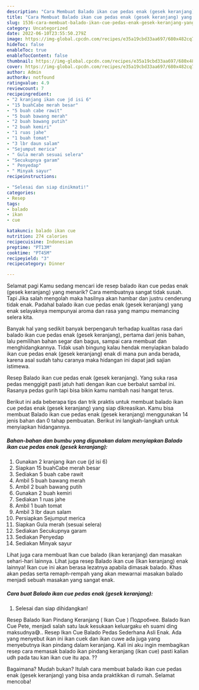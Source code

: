 ```yaml
---
description: "Cara Membuat Balado ikan cue pedas enak (gesek keranjang) yang Bikin Ngiler, Buat Buka Puasa Bisa Manjain Lidah"
title: "Cara Membuat Balado ikan cue pedas enak (gesek keranjang) yang Bikin Ngiler, Buat Buka Puasa Bisa Manjain Lidah"
slug: 1536-cara-membuat-balado-ikan-cue-pedas-enak-gesek-keranjang-yang-bikin-ngiler-buat-buka-puasa-bisa-manjain-lidah
category: Uncategorized
date: 2022-06-10T23:55:50.279Z
image: https://img-global.cpcdn.com/recipes/e35a19cbd33aa697/680x482cq70/balado-ikan-cue-pedas-enak-gesek-keranjang-foto-resep-utama.jpg
hideToc: false
enableToc: true
enableTocContent: false
thumbnail: https://img-global.cpcdn.com/recipes/e35a19cbd33aa697/680x482cq70/balado-ikan-cue-pedas-enak-gesek-keranjang-foto-resep-utama.jpg
cover: https://img-global.cpcdn.com/recipes/e35a19cbd33aa697/680x482cq70/balado-ikan-cue-pedas-enak-gesek-keranjang-foto-resep-utama.jpg
author: Admin
authorAv: notfound
ratingvalue: 4.9
reviewcount: 7
recipeingredient:
- "2 kranjang ikan cue jd isi 6"
- "15 buahCabe merah besar"
- "5 buah cabe rawit"
- "5 buah bawang merah"
- "2 buah bawang putih"
- "2 buah kemiri"
- "1 ruas jahe"
- "1 buah tomat"
- "3 lbr daun salam"
- "Sejumput merica"
- " Gula merah sesuai selera"
- "Secukupnya garam"
- " Penyedap"
- " Minyak sayur"
recipeinstructions:

- "Selesai dan siap dinikmati!"
categories:
- Resep
tags:
- balado
- ikan
- cue

katakunci: balado ikan cue 
nutrition: 274 calories
recipecuisine: Indonesian
preptime: "PT13M"
cooktime: "PT45M"
recipeyield: "3"
recipecategory: Dinner

---
```



Selamat pagi Kamu sedang mencari ide resep balado ikan cue pedas enak (gesek keranjang) yang menarik? Cara membuatnya sangat tidak susah. Tapi Jika salah mengolah maka hasilnya akan hambar dan justru cenderung tidak enak. Padahal balado ikan cue pedas enak (gesek keranjang) yang enak selayaknya mempunyai aroma dan rasa yang mampu memancing selera kita.


Banyak hal yang sedikit banyak berpengaruh terhadap kualitas rasa dari balado ikan cue pedas enak (gesek keranjang), pertama dari jenis bahan, lalu pemilihan bahan segar dan bagus, sampai cara membuat dan menghidangkannya. Tidak usah bingung kalau hendak menyiapkan balado ikan cue pedas enak (gesek keranjang) enak di mana pun anda berada, karena asal sudah tahu caranya maka hidangan ini dapat jadi sajian istimewa.

Resep Balado ikan cue pedas enak (gesek keranjang). Yang suka rasa pedas menggigit pasti jatuh hati dengan ikan cue berbalut sambal ini. Rasanya pedas gurih tapi bisa bikin kamu nambah nasi hangat terus.


Berikut ini ada beberapa tips dan trik praktis untuk membuat balado ikan cue pedas enak (gesek keranjang) yang siap dikreasikan. Kamu bisa membuat Balado ikan cue pedas enak (gesek keranjang) menggunakan 14 jenis bahan dan 0 tahap pembuatan. Berikut ini langkah-langkah untuk menyiapkan hidangannya.

<!--inarticleads1-->

##### Bahan-bahan dan bumbu yang digunakan dalam menyiapkan Balado ikan cue pedas enak (gesek keranjang):

1. Gunakan 2 kranjang ikan cue (jd isi 6)
1. Siapkan 15 buahCabe merah besar
1. Sediakan 5 buah cabe rawit
1. Ambil 5 buah bawang merah
1. Ambil 2 buah bawang putih
1. Gunakan 2 buah kemiri
1. Sediakan 1 ruas jahe
1. Ambil 1 buah tomat
1. Ambil 3 lbr daun salam
1. Persiapkan Sejumput merica
1. Siapkan  Gula merah (sesuai selera)
1. Sediakan Secukupnya garam
1. Sediakan  Penyedap
1. Sediakan  Minyak sayur


Lihat juga cara membuat Ikan cue balado (ikan keranjang) dan masakan sehari-hari lainnya. Lihat juga resep Balado ikan cue (Ikan keranjang) enak lainnya! Ikan cue ini akan berasa lezatnya apabila dimasak balado. Khas akan pedas serta remaph-rempah yang akan mewarnai masakan balado menjadi sebuah masakan yang sangat enak. 

<!--inarticleads2-->

##### Cara buat Balado ikan cue pedas enak (gesek keranjang):


1. Selesai dan siap dihidangkan!

Resep Balado Ikan Pindang Keranjang ( Ikan Cue ) Подробнее. Balado Ikan Cue Pete, menjadi salah satu lauk kesukaan keluargaku eh suami ding maksudnya😅.. Resep Ikan Cue Balado Pedas Sederhana Asli Enak. Ada yang menyebut ikan ini ikan cuek dan ikan cuwe ada juga yang menyebutnya ikan pindang dalam keranjang. Kali ini aku ingin membagikan resep cara memasak balado ikan pindang keranjang (ikan cue) pasti kalian udh pada tau kan ikan cue itu apa. ?? 

Bagaimana? Mudah bukan? Itulah cara membuat balado ikan cue pedas enak (gesek keranjang) yang bisa anda praktikkan di rumah. Selamat mencoba!
